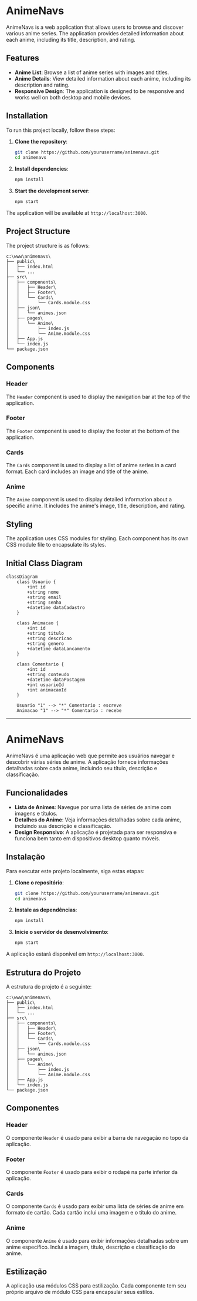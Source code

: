 # AnimeNavs

AnimeNavs is a web application that allows users to browse and discover various anime series. The application provides detailed information about each anime, including its title, description, and rating.

## Features

- **Anime List**: Browse a list of anime series with images and titles.
- **Anime Details**: View detailed information about each anime, including its description and rating.
- **Responsive Design**: The application is designed to be responsive and works well on both desktop and mobile devices.

## Installation

To run this project locally, follow these steps:

1. **Clone the repository**:
    ```bash
    git clone https://github.com/yourusername/animenavs.git
    cd animenavs
    ```

2. **Install dependencies**:
    ```bash
    npm install
    ```

3. **Start the development server**:
    ```bash
    npm start
    ```

The application will be available at `http://localhost:3000`.

## Project Structure

The project structure is as follows:

```
c:\www\animenavs\
├── public\
│   ├── index.html
│   └── ...
├── src\
│   ├── components\
│   │   ├── Header\
│   │   ├── Footer\
│   │   └── Cards\
│   │       └── Cards.module.css
│   ├── json\
│   │   └── animes.json
│   ├── pages\
│   │   └── Anime\
│   │       ├── index.js
│   │       └── Anime.module.css
│   ├── App.js
│   └── index.js
└── package.json
```

## Components

### Header

The `Header` component is used to display the navigation bar at the top of the application.

### Footer

The `Footer` component is used to display the footer at the bottom of the application.

### Cards

The `Cards` component is used to display a list of anime series in a card format. Each card includes an image and title of the anime.

### Anime

The `Anime` component is used to display detailed information about a specific anime. It includes the anime's image, title, description, and rating.

## Styling

The application uses CSS modules for styling. Each component has its own CSS module file to encapsulate its styles.

## Initial Class Diagram
```mermaid
classDiagram
    class Usuario {
        +int id
        +string nome
        +string email
        +string senha
        +datetime dataCadastro
    }

    class Animacao {
        +int id
        +string titulo
        +string descricao
        +string genero
        +datetime dataLancamento
    }

    class Comentario {
        +int id
        +string conteudo
        +datetime dataPostagem
        +int usuarioId
        +int animacaoId
    }

    Usuario "1" --> "*" Comentario : escreve
    Animacao "1" --> "*" Comentario : recebe
```

---

# AnimeNavs

AnimeNavs é uma aplicação web que permite aos usuários navegar e descobrir várias séries de anime. A aplicação fornece informações detalhadas sobre cada anime, incluindo seu título, descrição e classificação.

## Funcionalidades

- **Lista de Animes**: Navegue por uma lista de séries de anime com imagens e títulos.
- **Detalhes do Anime**: Veja informações detalhadas sobre cada anime, incluindo sua descrição e classificação.
- **Design Responsivo**: A aplicação é projetada para ser responsiva e funciona bem tanto em dispositivos desktop quanto móveis.

## Instalação

Para executar este projeto localmente, siga estas etapas:

1. **Clone o repositório**:
    ```bash
    git clone https://github.com/yourusername/animenavs.git
    cd animenavs
    ```

2. **Instale as dependências**:
    ```bash
    npm install
    ```

3. **Inicie o servidor de desenvolvimento**:
    ```bash
    npm start
    ```

A aplicação estará disponível em `http://localhost:3000`.

## Estrutura do Projeto

A estrutura do projeto é a seguinte:

```
c:\www\animenavs\
├── public\
│   ├── index.html
│   └── ...
├── src\
│   ├── components\
│   │   ├── Header\
│   │   ├── Footer\
│   │   └── Cards\
│   │       └── Cards.module.css
│   ├── json\
│   │   └── animes.json
│   ├── pages\
│   │   └── Anime\
│   │       ├── index.js
│   │       └── Anime.module.css
│   ├── App.js
│   └── index.js
└── package.json
```

## Componentes

### Header

O componente `Header` é usado para exibir a barra de navegação no topo da aplicação.

### Footer

O componente `Footer` é usado para exibir o rodapé na parte inferior da aplicação.

### Cards

O componente `Cards` é usado para exibir uma lista de séries de anime em formato de cartão. Cada cartão inclui uma imagem e o título do anime.

### Anime

O componente `Anime` é usado para exibir informações detalhadas sobre um anime específico. Inclui a imagem, título, descrição e classificação do anime.

## Estilização

A aplicação usa módulos CSS para estilização. Cada componente tem seu próprio arquivo de módulo CSS para encapsular seus estilos.

